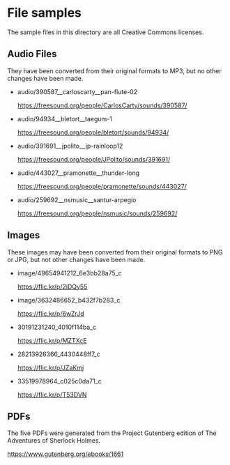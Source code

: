 File samples
============

The sample files in this directory are all Creative Commons licenses. 

Audio Files
-----------

They have been converted from their original formats to MP3, but no other 
changes have been made.

- audio/390587__carloscarty__pan-flute-02

  https://freesound.org/people/CarlosCarty/sounds/390587/

- audio/94934__bletort__taegum-1

  https://freesound.org/people/bletort/sounds/94934/

- audio/391691__jpolito__jp-rainloop12

  https://freesound.org/people/JPolito/sounds/391691/

- audio/443027__pramonette__thunder-long

  https://freesound.org/people/pramonette/sounds/443027/

- audio/259692__nsmusic__santur-arpegio

  https://freesound.org/people/nsmusic/sounds/259692/

Images
------

These images may have been converted from their original formats to PNG or JPG,
but not other changes have been made.

- image/49654941212_6e3bb28a75_c

  https://flic.kr/p/2iDQy55

- image/3632486652_b432f7b283_c

  https://flic.kr/p/6wZrJd

- 30191231240_4010f114ba_c

  https://flic.kr/p/MZTXcE

- 28213926366_4430448ff7_c

  https://flic.kr/p/JZaKmj

- 33519978964_c025c0da71_c

  https://flic.kr/p/T53DVN

PDFs
----

The five PDFs were generated from the Project Gutenberg edition of The Adventures
of Sherlock Holmes.

https://www.gutenberg.org/ebooks/1661

